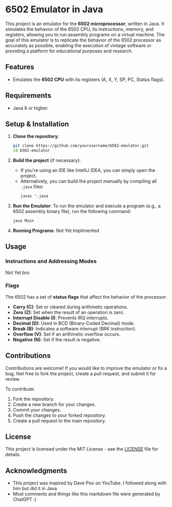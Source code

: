 
# 6502 Emulator in Java

This project is an emulator for the **6502 microprocessor**, written in Java. It simulates the behavior of the 6502 CPU, its instructions, memory, and registers, allowing you to run assembly programs on a virtual machine. The goal of this emulator is to replicate the behavior of the 6502 processor as accurately as possible, enabling the execution of vintage software or providing a platform for educational purposes and research.

## Features

- Emulates the **6502 CPU** with its registers (A, X, Y, SP, PC, Status flags).

## Requirements

- Java 8 or higher.

## Setup & Installation

1. **Clone the repository**:
   ```bash
   git clone https://github.com/yourusername/6502-emulator.git
   cd 6502-emulator
   ```

2. **Build the project** (if necessary):
   - If you're using an IDE like IntelliJ IDEA, you can simply open the project.
   - Alternatively, you can build the project manually by compiling all `.java` files:
     ```bash
     javac *.java
     ```

3. **Run the Emulator**:
   To run the emulator and execute a program (e.g., a 6502 assembly binary file), run the following command:
   ```bash
   java Main
   ```

4. **Running Programs**:
   Not Yet Implimented

## Usage

### Instructions and Addressing Modes

Not Yet bro

### Flags

The 6502 has a set of **status flags** that affect the behavior of the processor:
- **Carry (C)**: Set or cleared during arithmetic operations.
- **Zero (Z)**: Set when the result of an operation is zero.
- **Interrupt Disable (I)**: Prevents IRQ interrupts.
- **Decimal (D)**: Used in BCD (Binary-Coded Decimal) mode.
- **Break (B)**: Indicates a software interrupt (BRK instruction).
- **Overflow (V)**: Set if an arithmetic overflow occurs.
- **Negative (N)**: Set if the result is negative.

## Contributions

Contributions are welcome! If you would like to improve the emulator or fix a bug, feel free to fork the project, create a pull request, and submit it for review.

To contribute:

1. Fork the repository.
2. Create a new branch for your changes.
3. Commit your changes.
4. Push the changes to your forked repository.
5. Create a pull request to the main repository.

## License

This project is licensed under the MIT License - see the [LICENSE](LICENSE) file for details.

## Acknowledgments

- This project was inspired by Dave Poo on YouTube. I followed along with him but did it in Java
- Most comments and things like this markdown file were generated by ChatGPT :)